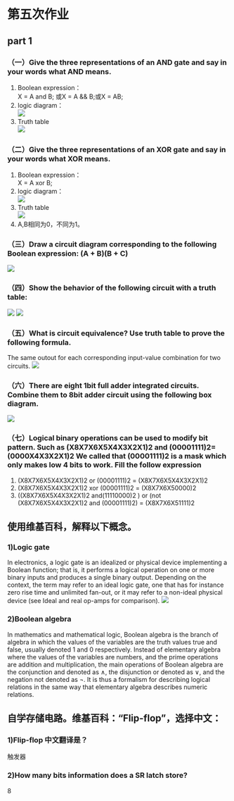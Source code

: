 # 第五次作业
## part 1
### （一）Give the three representations of an AND gate and say in your words what AND means. 
1. Boolean expression：   
X = A and B; 或X = A && B;或X = AB;
2. logic diagram：    
![](https://upload.wikimedia.org/wikipedia/commons/b/b9/AND_ANSI_Labelled.svg)    
3. Truth table     
![](images\AND.jpg)
### （二）Give the three representations of an XOR gate and say in your words what XOR means.
1. Boolean expression：      
X = A xor B;          
2. logic diagram：    
![](https://upload.wikimedia.org/wikipedia/commons/1/17/XOR_ANSI_Labelled.svg)           
3. Truth table          
![](images\XOR.jpg)
4. A,B相同为0，不同为1。
### （三）Draw a circuit diagram corresponding to the following Boolean expression: (A + B)(B + C)      
![](images\san.jpg)
### （四）Show the behavior of the following circuit with a truth table:
![](images\4.jpg)
![](images\si.jpg)
### （五）What is circuit equivalence? Use truth table to prove the following formula.
The same outout for each corresponding input-value combination for two circuits.
![](images\wu.jpg)
### （六）There are eight 1bit full adder integrated circuits. Combine them to 8bit adder circuit using the following box diagram.
![](images\6.jpg)
### （七）Logical binary operations can be used to modify bit pattern. Such as (X8X7X6X5X4X3X2X1)2 and (00001111)2= (0000X4X3X2X1)2 We called that (00001111)2 is a mask which only makes low 4 bits to work. Fill the follow expression 
1. (X8X7X6X5X4X3X2X1)2 or (00001111)2 = (X8X7X6X5X4X3X2X1)2 
2. (X8X7X6X5X4X3X2X1)2 xor (00001111)2 = (X8X7X6X50000)2 
3. ((X8X7X6X5X4X3X2X1)2 and(11110000)2 ) or  (not (X8X7X6X5X4X3X2X1)2 and (00001111)2)  =  (X8X7X6X51111)2
## 使用维基百科，解释以下概念。
### 1)Logic gate 
In electronics, a logic gate is an idealized or physical device implementing a Boolean function; that is, it performs a logical operation on one or more binary inputs and produces a single binary output. Depending on the context, the term may refer to an ideal logic gate, one that has for instance zero rise time and unlimited fan-out, or it may refer to a non-ideal physical device (see Ideal and real op-amps for comparison).
![](https://upload.wikimedia.org/wikipedia/commons/2/26/7400.jpg) 
### 2)Boolean algebra
In mathematics and mathematical logic, Boolean algebra is the branch of algebra in which the values of the variables are the truth values true and false, usually denoted 1 and 0 respectively. Instead of elementary algebra where the values of the variables are numbers, and the prime operations are addition and multiplication, the main operations of Boolean algebra are the conjunction and denoted as ∧, the disjunction or denoted as ∨, and the negation not denoted as ¬. It is thus a formalism for describing logical relations in the same way that elementary algebra describes numeric relations. 
## 自学存储电路。维基百科：“Flip-flop”，选择中文：
### 1)Flip-flop 中文翻译是？
触发器 
### 2)How many bits information does a SR latch store?
8